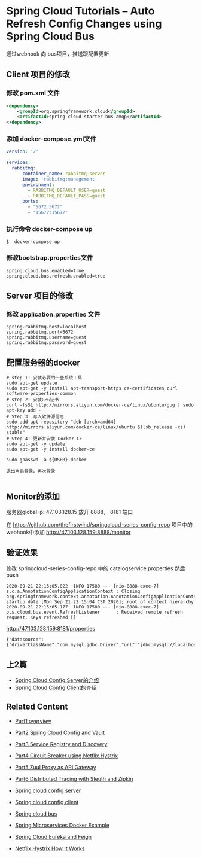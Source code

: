 # Spring Cloud Tutorials – Auto Refresh Config Changes using Spring Cloud Bus

<!--https://www.sivalabs.in/2017/08/spring-cloud-tutorials-auto-refresh-config-changes-using-spring-cloud-bus/-->
通过webhook 向 bus项目，推送跟配置更新

## Client 项目的修改
### 修改 pom.xml 文件
```xml
<dependency>
	<groupId>org.springframework.cloud</groupId>
	<artifactId>spring-cloud-starter-bus-amqp</artifactId>
</dependency>
```
### 添加 docker-compose.yml文件
```yml
version: '2'

services:
  rabbitmq:
      container_name: rabbitmq-server
      image: 'rabbitmq:management'
      environment:
        - RABBITMQ_DEFAULT_USER=guest
        - RABBITMQ_DEFAULT_PASS=guest
      ports:
        - "5672:5672"
        - "15672:15672"
```
### 执行命令 docker-compose up
```shell
$  docker-compose up
```
### 修改bootstrap.properties文件
```
spring.cloud.bus.enabled=true
spring.cloud.bus.refresh.enabled=true
```

## Server 项目的修改
### 修改 application.properties 文件
```
spring.rabbitmq.host=localhost
spring.rabbitmq.port=5672
spring.rabbitmq.username=guest
spring.rabbitmq.password=guest

```

## 配置服务器的docker
```
# step 1: 安装必要的一些系统工具
sudo apt-get update
sudo apt-get -y install apt-transport-https ca-certificates curl software-properties-common
# step 2: 安装GPG证书
curl -fsSL http://mirrors.aliyun.com/docker-ce/linux/ubuntu/gpg | sudo apt-key add -
# Step 3: 写入软件源信息
sudo add-apt-repository "deb [arch=amd64] http://mirrors.aliyun.com/docker-ce/linux/ubuntu $(lsb_release -cs) stable"
# Step 4: 更新并安装 Docker-CE
sudo apt-get -y update
sudo apt-get -y install docker-ce

sudo gpasswd -a ${USER} docker

退出当前登录，再次登录


```
## Monitor的添加

服务器global ip: 47.103.128.15
放开 8888， 8181 端口

在 https://github.com/thefirstwind/springcloud-series-config-repo 项目中的webhook中添加
http://47.103.128.159:8888/monitor



## 验证效果
修改 springcloud-series-config-repo 中的 catalogservice.properties
然后 push
```
2020-09-21 22:15:05.022  INFO 17580 --- [nio-8888-exec-7] s.c.a.AnnotationConfigApplicationContext : Closing org.springframework.context.annotation.AnnotationConfigApplicationContext@10c00739: startup date [Mon Sep 21 22:15:04 CST 2020]; root of context hierarchy
2020-09-21 22:15:05.177  INFO 17580 --- [nio-8888-exec-7] o.s.cloud.bus.event.RefreshListener      : Received remote refresh request. Keys refreshed []
```

http://47.103.128.159:8181/properties
```
{"datasource":{"driverClassName":"com.mysql.jdbc.Driver","url":"jdbc:mysql://localhost:3306/catalog","username":"root","password":"dev@990990"},"name":"kei6"}
```

## 上2篇
* [Spring Cloud Config Server的介绍](README11_Spring_Cloud_Config_Server.md)
* [Spring Cloud Config Client的介绍](README11_Spring_Cloud_Config_Client.md)

## Related Content
* [Part1 overview](README.md)
* [Part2 Spring Cloud Config and Vault](README02_Config_Vault.md)
* [Part3 Service Registry and Discovery](README03_Registry_Discovery.md)
* [Part4 Circuit Breaker using Netflix Hystrix](README04_Circuit_Breaker.md)
* [Part5 Zuul Proxy as API Gateway](README05_API_Gateway.md)
* [Part6 Distributed Tracing with Sleuth and Zipkin](README06_Distributed_Tracing.md)

* [Spring cloud config server](README11_Spring_Cloud_Config_Server.md)
* [Spring cloud config client](README11_Spring_Cloud_Config_Client.md)
* [Spring cloud bus](README12_Spring_Cloud_Bus.md)
* [Spring Microservices Docker Example](https://github.com/thefirstwind/spring-microservices-docker-example/blob/master/README.md)
* [Spring Cloud Eureka and Feign](README13_Spring_Cloud_Eureka.md)
* [Netflix Hystrix How It Works](README14_Netflix_Hystrix_How_it_works.md)
